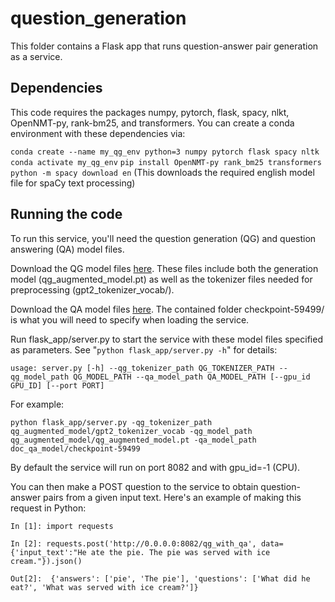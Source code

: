
# question_generation

This folder contains a Flask app that runs question-answer pair generation as a service. 

## Dependencies

This code requires the packages numpy, pytorch, flask, spacy, nlkt, OpenNMT-py, rank-bm25, and transformers. You can create a conda environment with these dependencies via:

`conda create --name my_qg_env python=3 numpy pytorch flask spacy nltk`
`conda activate my_qg_env`
`pip install OpenNMT-py rank_bm25 transformers`
`python -m spacy download en` (This downloads the required english model file for spaCy text processing)

## Running the code

To run this service, you'll need the question generation (QG) and question answering (QA) model files. 

Download the QG model files [here](https://qna.sdl.com:8443/qg_augmented_model.zip). These files include both the generation model (qg_augmented_model.pt) as well as the tokenizer files needed for preprocessing (gpt2_tokenizer_vocab/).

Download the QA model files [here](https://qna.sdl.com:8443/doc_qa_model.zip). The contained folder checkpoint-59499/ is what you will need to specify when loading the service.

Run flask_app/server.py to start the service with these model files specified as parameters. See "`python flask_app/server.py -h`" for details:

`usage: server.py [-h] --qg_tokenizer_path QG_TOKENIZER_PATH --qg_model_path
                 QG_MODEL_PATH --qa_model_path QA_MODEL_PATH [--gpu_id GPU_ID]
                 [--port PORT]`

For example:

`python flask_app/server.py -qg_tokenizer_path qg_augmented_model/gpt2_tokenizer_vocab -qg_model_path qg_augmented_model/qg_augmented_model.pt -qa_model_path doc_qa_model/checkpoint-59499`

By default the service will run on port 8082 and with gpu_id=-1 (CPU).

You can then make a POST question to the service to obtain question-answer pairs from a given input text. Here's an example of making this request in Python:

`In [1]: import requests`
                                                                                                        
`In [2]: requests.post('http://0.0.0.0:8082/qg_with_qa', data={'input_text':"He ate the pie. The pie was served with ice cream."}).json()`
                                                                                                          
`Out[2]: 
{'answers': ['pie', 'The pie'],
 'questions': ['What did he eat?', 'What was served with ice cream?']}`
